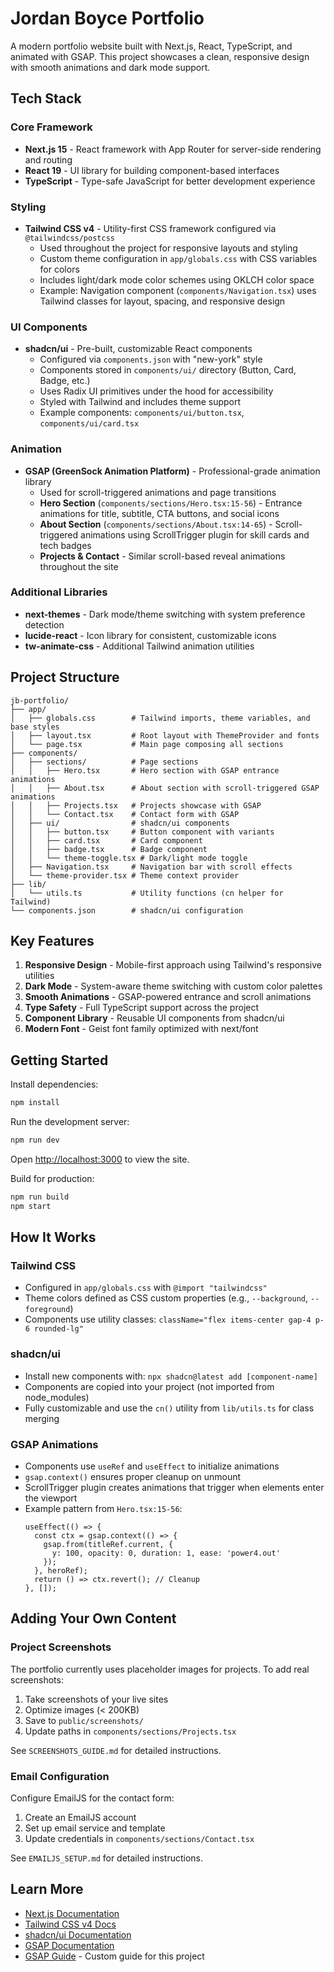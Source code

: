# Jordan Boyce Portfolio

A modern portfolio website built with Next.js, React, TypeScript, and animated with GSAP. This project showcases a clean, responsive design with smooth animations and dark mode support.

## Tech Stack

### Core Framework
- **Next.js 15** - React framework with App Router for server-side rendering and routing
- **React 19** - UI library for building component-based interfaces
- **TypeScript** - Type-safe JavaScript for better development experience

### Styling
- **Tailwind CSS v4** - Utility-first CSS framework configured via `@tailwindcss/postcss`
  - Used throughout the project for responsive layouts and styling
  - Custom theme configuration in `app/globals.css` with CSS variables for colors
  - Includes light/dark mode color schemes using OKLCH color space
  - Example: Navigation component (`components/Navigation.tsx`) uses Tailwind classes for layout, spacing, and responsive design

### UI Components
- **shadcn/ui** - Pre-built, customizable React components
  - Configured via `components.json` with "new-york" style
  - Components stored in `components/ui/` directory (Button, Card, Badge, etc.)
  - Uses Radix UI primitives under the hood for accessibility
  - Styled with Tailwind and includes theme support
  - Example components: `components/ui/button.tsx`, `components/ui/card.tsx`

### Animation
- **GSAP (GreenSock Animation Platform)** - Professional-grade animation library
  - Used for scroll-triggered animations and page transitions
  - **Hero Section** (`components/sections/Hero.tsx:15-56`) - Entrance animations for title, subtitle, CTA buttons, and social icons
  - **About Section** (`components/sections/About.tsx:14-65`) - Scroll-triggered animations using ScrollTrigger plugin for skill cards and tech badges
  - **Projects & Contact** - Similar scroll-based reveal animations throughout the site

### Additional Libraries
- **next-themes** - Dark mode/theme switching with system preference detection
- **lucide-react** - Icon library for consistent, customizable icons
- **tw-animate-css** - Additional Tailwind animation utilities

## Project Structure

```
jb-portfolio/
├── app/
│   ├── globals.css        # Tailwind imports, theme variables, and base styles
│   ├── layout.tsx         # Root layout with ThemeProvider and fonts
│   └── page.tsx           # Main page composing all sections
├── components/
│   ├── sections/          # Page sections
│   │   ├── Hero.tsx       # Hero section with GSAP entrance animations
│   │   ├── About.tsx      # About section with scroll-triggered GSAP animations
│   │   ├── Projects.tsx   # Projects showcase with GSAP
│   │   └── Contact.tsx    # Contact form with GSAP
│   ├── ui/                # shadcn/ui components
│   │   ├── button.tsx     # Button component with variants
│   │   ├── card.tsx       # Card component
│   │   ├── badge.tsx      # Badge component
│   │   └── theme-toggle.tsx # Dark/light mode toggle
│   ├── Navigation.tsx     # Navigation bar with scroll effects
│   └── theme-provider.tsx # Theme context provider
├── lib/
│   └── utils.ts           # Utility functions (cn helper for Tailwind)
└── components.json        # shadcn/ui configuration
```

## Key Features

1. **Responsive Design** - Mobile-first approach using Tailwind's responsive utilities
2. **Dark Mode** - System-aware theme switching with custom color palettes
3. **Smooth Animations** - GSAP-powered entrance and scroll animations
4. **Type Safety** - Full TypeScript support across the project
5. **Component Library** - Reusable UI components from shadcn/ui
6. **Modern Font** - Geist font family optimized with next/font

## Getting Started

Install dependencies:
```bash
npm install
```

Run the development server:
```bash
npm run dev
```

Open [http://localhost:3000](http://localhost:3000) to view the site.

Build for production:
```bash
npm run build
npm start
```

## How It Works

### Tailwind CSS
- Configured in `app/globals.css` with `@import "tailwindcss"`
- Theme colors defined as CSS custom properties (e.g., `--background`, `--foreground`)
- Components use utility classes: `className="flex items-center gap-4 p-6 rounded-lg"`

### shadcn/ui
- Install new components with: `npx shadcn@latest add [component-name]`
- Components are copied into your project (not imported from node_modules)
- Fully customizable and use the `cn()` utility from `lib/utils.ts` for class merging

### GSAP Animations
- Components use `useRef` and `useEffect` to initialize animations
- `gsap.context()` ensures proper cleanup on unmount
- ScrollTrigger plugin creates animations that trigger when elements enter the viewport
- Example pattern from `Hero.tsx:15-56`:
  ```tsx
  useEffect(() => {
    const ctx = gsap.context(() => {
      gsap.from(titleRef.current, {
        y: 100, opacity: 0, duration: 1, ease: 'power4.out'
      });
    }, heroRef);
    return () => ctx.revert(); // Cleanup
  }, []);
  ```

## Adding Your Own Content

### Project Screenshots
The portfolio currently uses placeholder images for projects. To add real screenshots:
1. Take screenshots of your live sites
2. Optimize images (< 200KB)
3. Save to `public/screenshots/`
4. Update paths in `components/sections/Projects.tsx`

See `SCREENSHOTS_GUIDE.md` for detailed instructions.

### Email Configuration
Configure EmailJS for the contact form:
1. Create an EmailJS account
2. Set up email service and template
3. Update credentials in `components/sections/Contact.tsx`

See `EMAILJS_SETUP.md` for detailed instructions.

## Learn More

- [Next.js Documentation](https://nextjs.org/docs)
- [Tailwind CSS v4 Docs](https://tailwindcss.com/docs)
- [shadcn/ui Documentation](https://ui.shadcn.com)
- [GSAP Documentation](https://gsap.com/docs)
- [GSAP Guide](./GSAP_GUIDE.md) - Custom guide for this project
